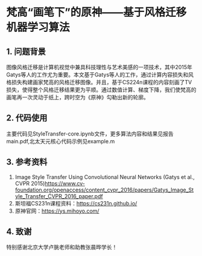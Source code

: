 # 梵高“画笔下”的原神——基于风格迁移机器学习算法
## 1. 问题背景
图像风格迁移是计算机视觉中兼具科技理性与艺术美感的一项技术，其中2015年Gatys等人的工作尤为重要。本文基于Gatys等人的工作，通过计算内容损失和风格损失构建画家梵高的风格迁移图像。并且，基于CS224n课程的内容刻画了TV损失，使得整个风格迁移结果更为平顺。通过数值计算、梯度下降，我们使梵高的画笔再一次灵动于纸上，跨时空为《原神》勾勒出新的轮廓。
## 2. 代码使用
主要代码见StyleTransfer-core.ipynb文件，更多算法内容和结果见报告main.pdf,北太天元核心代码示例见example.m
## 3. 参考资料
1.	Image Style Transfer Using Convolutional Neural Networks (Gatys et al., CVPR 2015)https://www.cv-foundation.org/openaccess/content_cvpr_2016/papers/Gatys_Image_Style_Transfer_CVPR_2016_paper.pdf
2.	斯坦福CS231n课程资料：https://cs231n.github.io/
3.	原神官网：https://ys.mihoyo.com/
## 4. 致谢
特别感谢北京大学卢朓老师和助教张晨晔学长！
